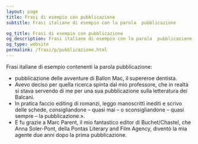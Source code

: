 ```yaml
---
layout: page
title: Frasi di esempio con pubblicazione 
subtitle: Frasi italiane di esempio con la parola  pubblicazione

og_title: Frasi di esempio con pubblicazione 
og_description: Frasi italiane di esempio con la parola  pubblicazione
og_type: website
permalink: /frasi/p/pubblicazione.html
---
```


Frasi italiane di esempio contenenti la parola pubblicazione:


- pubblicazione delle avventure di Ballon Mac, il supereroe dentista.
- Avevo deciso per quella ricerca spinta dal mio professore, che in realtà si stava servendo di me per una sua pubblicazione sulla letteratura dei Balcani.
- In pratica faccio editing di romanzi, leggo manoscritti inediti e scrivo delle schede, consigliandone – quasi mai – o sconsigliandone – quasi sempre – la pubblicazione.».
- E fu grazie a Marc Parent, il mio fantastico editor di Buchet/Chastel, che Anna Soler-Pont, della Pontas Literary and Film Agency, diventò la mia agente due anni dopo la prima pubblicazione.
